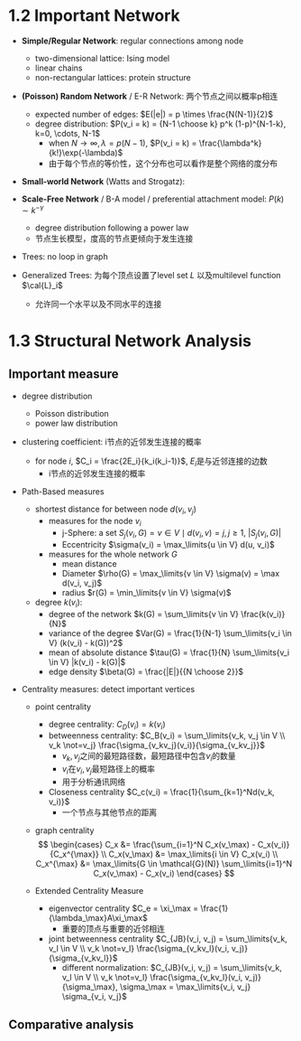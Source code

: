 # 1.2 Important Network

* **Simple/Regular Network**: regular connections among node
  * two-dimensional lattice: Ising model
  * linear chains
  * non-rectangular lattices: protein structure
* **(Poisson) Random Network** / E-R Network: 两个节点之间以概率p相连
  * expected number of edges: $E(|e|) = p \times \frac{N(N-1)}{2}$
  * degree distribution: $P(v_i = k) = {N-1 \choose k} p^k (1-p)^{N-1-k}, k=0, \cdots, N-1$
    * when $N \rightarrow \infty, \lambda = p(N-1)$, $P(v_i = k) = \frac{\lambda^k}{k!}\exp(-\lambda)$
    * 由于每个节点的等价性，这个分布也可以看作是整个网络的度分布
* **Small-world Network** (Watts and Strogatz):

* **Scale-Free Network** / B-A model / preferential attachment model: $P(k) \sim k^{-\gamma}$
  * degree distribution following a power law
  * 节点生长模型，度高的节点更倾向于发生连接
* Trees: no loop in graph
* Generalized Trees: 为每个顶点设置了level set $L$ 以及multilevel function $\cal{L}_i$
  * 允许同一个水平以及不同水平的连接



# 1.3 Structural Network Analysis

## Important measure

* degree distribution
  * Poisson distribution
  * power law distribution
* clustering coefficient: i节点的近邻发生连接的概率
  * for node $i$, $C_i = \frac{2E_i}{k_i(k_i-1)}$, $E_i$是与近邻连接的边数
    * i节点的近邻发生连接的概率
* Path-Based measures
  * shortest distance for between node $d(v_i, v_j)$
    * measures for the node $v_i$
      * j-Sphere: a set $S_j(v_i, G) = {v \in V \mid d(v_i, v)=j, j\geq 1}$, $|S_j(v_i, G)|$
      * Eccentricity $\sigma(v_i) = \max_\limits{u \in V} d(u, v_i)$
    * measures for the whole network $G$
      * mean distance
      * Diameter $\rho(G) = \max_\limits{v \in V} \sigma(v) = \max d(v_i, v_j)$
      * radius $r(G) = \min_\limits{v \in V} \sigma(v)$
  * degree $k(v_i)$:
    * degree of the network $k(G) = \sum_\limits{v \in V} \frac{k(v_i)}{N}$
    * variance of the degree $Var(G) = \frac{1}{N-1} \sum_\limits{v_i \in V} (k(v_i) - k(G))^2$
    * mean of absolute distance $\tau(G) = \frac{1}{N} \sum_\limits{v_i \in V} |k(v_i) - k(G)|$
    * edge density $\beta(G) = \frac{|E|}{{N \choose 2}}$

* Centrality measures: detect important vertices

  * point centrality

    * degree centrality: $C_D(v_i) = k(v_i)$
    * betweenness centrality: $C_B(v_i) = \sum_\limits{v_k, v_j \in V \\ v_k \not=v_j} \frac{\sigma_{v_kv_j}(v_i)}{\sigma_{v_kv_j}}$
      * $v_k, v_j$之间的最短路径数，最短路径中包含$v_i$的数量
      * $v_i$在$v_i, v_j$最短路径上的概率
      * 用于分析通讯网络
    * Closeness centrality $C_c(v_i) = \frac{1}{\sum_{k=1}^Nd(v_k, v_i)}$
      * 一个节点与其他节点的距离

  * graph centrality
    $$
    \begin{cases}
    C_x &= \frac{\sum_{i=1}^N C_x(v_\max) - C_x(v_i)}{C_x^{\max}} \\
    C_x(v_\max) &= \max_\limits{i \in V} C_x(v_i) \\
    C_x^{\max} &= \max_\limits{G \in \mathcal{G}(N)} \sum_\limits{i=1}^N C_x(v_\max) - C_x(v_i)
    \end{cases}
    $$

  * Extended Centrality Measure
    * eigenvector centrality $C_e = \xi_\max = \frac{1}{\lambda_\max}A\xi_\max$
      * 重要的顶点与重要的近邻相连
    * joint betweenness centrality $C_{JB}(v_i, v_j) = \sum_\limits{v_k, v_l \in V \\ v_k \not=v_l} \frac{\sigma_{v_kv_l}(v_i, v_j)}{\sigma_{v_kv_l}}$
      * different normalization: $C_{JB}(v_i, v_j) = \sum_\limits{v_k, v_l \in V \\ v_k \not=v_l} \frac{\sigma_{v_kv_l}(v_i, v_j)}{\sigma_\max}, \sigma_\max = \max_\limits{v_i, v_j} \sigma_{v_i, v_j}$

## Comparative analysis





















